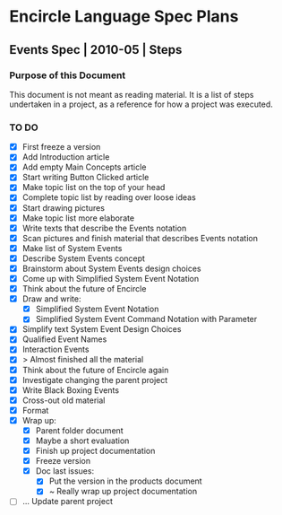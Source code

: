 ﻿Encircle Language Spec Plans
============================

Events Spec | 2010-05 | Steps
-----------------------------

### Purpose of this Document

This document is not meant as reading material. It is a list of steps undertaken in a project, as a reference for how a project was executed.

### TO DO

- [x] First freeze a version
- [x] Add Introduction article
- [x] Add empty Main Concepts article
- [x] Start writing Button Clicked article
- [x] Make topic list on the top of your head
- [x] Complete topic list by reading over loose ideas
- [x] Start drawing pictures
- [x] Make topic list more elaborate
- [x] Write texts that describe the Events notation
- [x] Scan pictures and finish material that describes Events notation
- [x] Make list of System Events
- [x] Describe System Events concept
- [x] Brainstorm about System Events design choices
- [x] Come up with Simplified System Event Notation
- [x] Think about the future of Encircle
- [x] Draw and write:
    - [x] Simplified System Event Notation
    - [x] Simplified System Event Command Notation with Parameter
- [x] Simplify text System Event Design Choices
- [x] Qualified Event Names
- [x] Interaction Events
- [x] \> Almost finished all the material
- [x] Think about the future of Encircle again
- [x] Investigate changing the parent project
- [x] Write Black Boxing Events
- [x] Cross-out old material
- [x] Format
- [x] Wrap up:
    - [x] Parent folder document
    - [x] Maybe a short evaluation
    - [x] Finish up project documentation
    - [x] Freeze version
    - [x] Doc last issues:
        - [x] Put the version in the products document
        - [x] ~ Really wrap up project documentation
- [ ] ... Update parent project